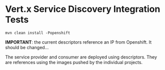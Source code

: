 # Vert.x Service Discovery Integration Tests


```
mvn clean install -Popenshift
```

**IMPORTANT**: the current descriptors reference an IP from Openshift. It should be changed...


The service provider and consumer are deployed using descriptors. They are references using the images pushed by the individual projects.

